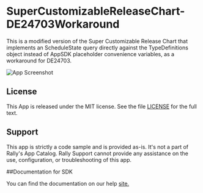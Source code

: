 SuperCustomizableReleaseChart-DE24703Workaround
=================================================

This is a modified version of the Super Customizable Release Chart that implements an ScheduleState query directly against the TypeDefinitions object instead of AppSDK placeholder convenience variables, as a workaround for DE24703.

![App Screenshot](https://raw.githubusercontent.com/markwilliams970/Rally-ExampleApps/master/SuperCustomizableReleaseChart-DE24703Workaround/images/screenshot1.png)

## License

This App is released under the MIT license.  See the file [LICENSE](./LICENSE) for the full text.

## Support
This app is strictly a code sample and is provided as-is. It's not a part of Rally's App Catalog. Rally Support cannot provide any assistance on the use, configuration, or troubleshooting of this app.

##Documentation for SDK

You can find the documentation on our help [site.](https://developer.rallydev.com)
